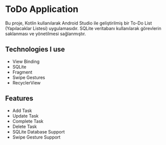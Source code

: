 # ToDo Application
Bu proje, Kotlin kullanılarak Android Studio ile geliştirilmiş bir To-Do List (Yapılacaklar Listesi) uygulamasıdır. SQLite veritabanı kullanılarak görevlerin saklanması ve yönetilmesi sağlanmıştır.

## Technologies I use
- View Binding
- SQLite
- Fragment
- Swipe Gestures 
- RecyclerView

## Features
- Add Task
- Update Task
- Complete Task
- Delete Task
- SQLite Database Support
- Swipe Gesture Support

